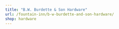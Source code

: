 ```yaml
---
title: "B.W. Burdette & Son Hardware"
url: /fountain-inn/b-w-burdette-and-son-hardware/
shop: hardware
---
```

